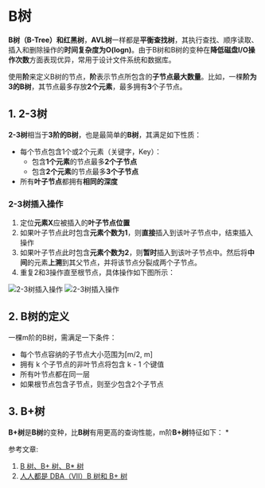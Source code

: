 # B树
**B树（B-Tree）**和**红黑树**，**AVL树**一样都是**平衡查找树**，其执行查找、顺序读取、插入和删除操作的**时间复杂度为O(logn)**。由于B树和B树的变种在**降低磁盘I/O操作次数**方面表现优异，常用于设计文件系统和数据库。

使用**阶**来定义B树的节点，**阶**表示节点所包含的**子节点最大数量**。比如，一棵**阶为3的B树**，其节点最多存放**2个元素**，最多拥有**3**个子节点。

## 1. 2-3树
**2-3树**相当于**3阶的B树**，也是最简单的**B树**，其满足如下性质：
* 每个节点包含1个或2个元素（关键字，Key）：
    - 包含**1个元素**的节点最多**2个子节点**
    - 包含**2个元素**的节点最多**3个子节点**
* 所有**叶子节点**都拥有**相同的深度**

### 2-3树插入操作
1. 定位**元素X**应被插入的**叶子节点位置**
2. 如果叶子节点此时包含**元素个数为1**，则**直接**插入到该叶子节点中，结束插入操作
3. 如果叶子节点此时包含**元素个数为2**，则**暂时**插入到该叶子节点中。然后将**中间**的元素**上溯**到其父节点，并将该节点分裂成两个子节点。
4. 重复2和3操作直至根节点，具体操作如下图所示：

![2-3树插入操作](https://github.com/leechengpeng/Note/blob/master/Resources/Images/2_3_tree1.gif)
![2-3树插入操作](https://github.com/leechengpeng/Note/blob/master/Resources/Images/2_3_tree2.gif)

## 2. B树的定义
一棵m阶的B树，需满足一下条件：
* 每个节点容纳的子节点大小范围为[m/2, m]
* 拥有 k 个子节点的非叶节点将包含 k - 1 个键值
* 所有叶节点都在同一层
* 如果根节点包含子节点，则至少包含2个子节点

## 3. B+树
**B+树**是**B树**的变种，比**B树**有用更高的查询性能，m阶**B+树**特征如下：
* 



参考文章: 
1. [B 树、B+ 树、B\* 树](http://www.cnblogs.com/Bob-FD/archive/2012/06/20/2556505.html)
2. [人人都是 DBA（VII）B 树和 B+ 树](http://www.cnblogs.com/gaochundong/p/btree_and_bplustree.html)

